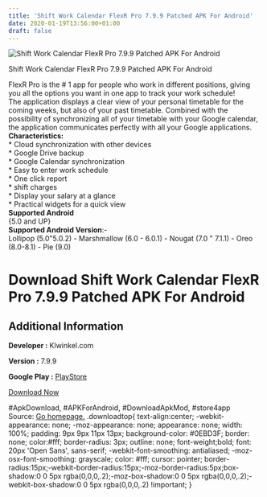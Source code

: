 ```yaml
---
title: 'Shift Work Calendar FlexR Pro 7.9.9 Patched APK For Android'
date: 2020-01-19T13:56:00+01:00
draft: false
---
```


![Shift Work Calendar FlexR Pro 7.9.9 Patched APK For Android](https://i0.wp.com/apkhome.net/wp-content/uploads/2020/01/Shift-Work-Calendar-FlexR-Pro-7.9.9-Patched.png "Shift Work Calendar FlexR Pro 7.9.9 Patched APK For Android")

  

Shift Work Calendar FlexR Pro 7.9.9 Patched APK For Android

FlexR Pro is the # 1 app for people who work in different positions, giving you all the options you want in one app to track your work schedule!  
The application displays a clear view of your personal timetable for the coming weeks, but also of your past timetable. Combined with the possibility of synchronizing all of your timetable with your Google calendar, the application communicates perfectly with all your Google applications.  
**Characteristics:**  
\* Cloud synchronization with other devices  
\* Google Drive backup  
\* Google Calendar synchronization  
\* Easy to enter work schedule  
\* One click report  
\* shift charges  
\* Display your salary at a glance  
\* Practical widgets for a quick view  
**Supported Android**  
{5.0 and UP}  
**Supported Android Version**:-  
Lollipop (5.0"5.0.2) - Marshmallow (6.0 - 6.0.1) - Nougat (7.0 " 7.1.1) - Oreo (8.0-8.1) - Pie (9.0)

Download Shift Work Calendar FlexR Pro 7.9.9 Patched APK For Android
====================================================================

Additional Information
----------------------

**Developer :** Klwinkel.com

**Version :** 7.9.9

**Google Play :** [PlayStore](https://play.google.com/store/apps/details?id=klwinkel.flexr.pro)

  

[Download Now](https://store4app.co/post/shift-work-calendar-flexr-pro-7-9-9-patched-apk-for-android_1579421882)

  
#ApkDownload, #APKForAndroid, #DownloadApkMod, #store4app  
Source: [Go homepage.](https://store4app.co/post/shift-work-calendar-flexr-pro-7-9-9-patched-apk-for-android_1579421882) .downloadtop{ text-align:center; -webkit-appearance: none; -moz-appearance: none; appearance: none; width: 100%; padding: 9px 9px 11px 13px; background-color: #0EBD3F; border: none; color:#fff; border-radius: 3px; outline: none; font-weight;bold; font: 20px 'Open Sans', sans-serif; -webkit-font-smoothing: antialiased; -moz-osx-font-smoothing: grayscale; color: #fff; cursor: pointer; border-radius:15px;-webkit-border-radius:15px;-moz-border-radius:5px;box-shadow:0 0 5px rgba(0,0,0,.2);-moz-box-shadow:0 0 5px rgba(0,0,0,.2);-webkit-box-shadow:0 0 5px rgba(0,0,0,.2) !important; }